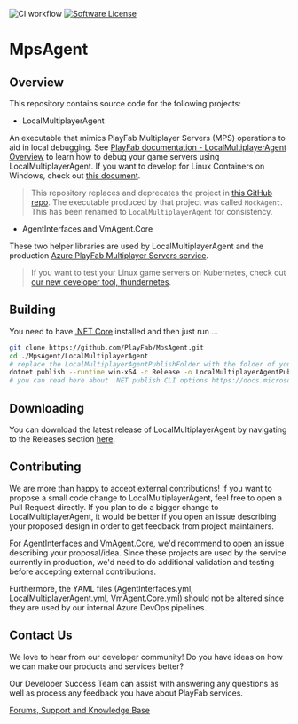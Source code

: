 ![CI workflow](https://github.com/playfab/MpsAgent/actions/workflows/main.yml/badge.svg)
[![Software License](https://img.shields.io/badge/license-MIT-brightgreen.svg?style=flat-square)](LICENSE)

# MpsAgent

## Overview

This repository contains source code for the following projects:

- LocalMultiplayerAgent

An executable that mimics PlayFab Multiplayer Servers (MPS) operations to aid in local debugging. See [PlayFab documentation - LocalMultiplayerAgent Overview](https://docs.microsoft.com/en-us/gaming/playfab/features/multiplayer/servers/localmultiplayeragent/local-multiplayer-agent-overview) to learn how to debug your game servers using LocalMultiplayerAgent. If you want to develop for Linux Containers on Windows, check out [this document](lcow.md).

> This repository replaces and deprecates the project in [this GitHub repo](https://github.com/PlayFab/LocalMultiplayerAgent). The executable produced by that project was called `MockAgent`. This has been renamed to `LocalMultiplayerAgent` for consistency. 

- AgentInterfaces and VmAgent.Core

These two helper libraries are used by LocalMultiplayerAgent and the production [Azure PlayFab Multiplayer Servers service](https://docs.microsoft.com/en-us/gaming/playfab/features/multiplayer/servers/).

> If you want to test your Linux game servers on Kubernetes, check out [our new developer tool, thundernetes](https://github.com/PlayFab/thundernetes).

## Building

You need to have [.NET Core](https://dotnet.microsoft.com/download) installed and then just run ...

```bash
git clone https://github.com/PlayFab/MpsAgent.git
cd ./MpsAgent/LocalMultiplayerAgent 
# replace the LocalMultiplayerAgentPublishFolder with the folder of your choice
dotnet publish --runtime win-x64 -c Release -o LocalMultiplayerAgentPublishFolder -p:PublishSingleFile=true -p:PublishTrimmed=true --self-contained true
# you can read here about .NET publish CLI options https://docs.microsoft.com/en-us/dotnet/core/tools/dotnet-publish
```

## Downloading

You can download the latest release of LocalMultiplayerAgent by navigating to the Releases section [here](https://github.com/PlayFab/MpsAgent/releases).

## Contributing

We are more than happy to accept external contributions! If you want to propose a small code change to LocalMultiplayerAgent, feel free to open a Pull Request directly. If you plan to do a bigger change to LocalMultiplayerAgent, it would be better if you open an issue describing your proposed design in order to get feedback from project maintainers.

For AgentInterfaces and VmAgent.Core, we'd recommend to open an issue describing your proposal/idea. Since these projects are used by the service currently in production, we'd need to do additional validation and testing before accepting external contributions.

Furthermore, the YAML files (AgentInterfaces.yml, LocalMultiplayerAgent.yml, VmAgent.Core.yml) should not be altered since they are used by our internal Azure DevOps pipelines.

## Contact Us

We love to hear from our developer community!
Do you have ideas on how we can make our products and services better?

Our Developer Success Team can assist with answering any questions as well as process any feedback you have about PlayFab services.

[Forums, Support and Knowledge Base](https://community.playfab.com/index.html)
